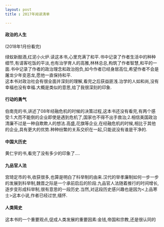 ```yaml
---
layout: post
title : 2017年阅读清单

---
```




#### 政治的人生 

(2018年1月份看完)

绿蚁新醅酒,红泥小火炉.读这本书,心里充满了和平.书中记录了作者生活中的种种细节,有请客吃饭的平淡,也有治学育人的高雅,林林总总,构筑了作者智慧,和平的一面.书中记录了作者的政治理念和政治抱负,如今作者已经身居高位,希望作者不会是屠龙少年变恶龙,愿他一直保持和平.
<br>
这本书对政治社会有很全面并深刻的理解,看完之后获益匪浅.治学的人如和尚,没有幸福也没有幸福.大概是类似的意思,给了我很深刻的印象.


#### 行动的勇气

伯南克的书,讲述了08年经融危机的时候的决策过程,这本书还没有看完,有两个感受:1.大而不能倒的企业即使是遇到危机了,国家也不得不出手救治;2.相信美国政治清廉不过是一种自欺欺人的想法.高盛,花旗等企业,在经融危机的时候,相比于其他的企业,具有更大的优势.种种纷繁的关系交织在一起,只能说没有谁是干净的.


#### 中国大历史

黄仁宇的书,看完了没有多少的印象了....


#### 九品官人法

宫琦定市的书,收获很多,也算是明白了科举制的由来.汉代的举孝廉制如何一步一步的发展到科举制,魏晋之际是一个承前启后的阶段.九品官人法随着推行的时间增长,逐步变形成科举制,很有意思的一段历史.当然,对这段历史感兴趣也是因为<上品寒士>这本小说,作者已经过世,缅怀.

#### 人类简史

这本书的一个重要观点,促成人类发展的重要因素:金钱,帝国和宗教,还是很认同的


#### 


